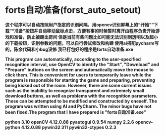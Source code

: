 forts自动准备(forst_auto_setout)
=
**这个程序可以自动按照用户指定的识别间隔，用opencv识别屏幕上的“开始”“下载”“准备”按钮并自动移动鼠标点击，方便有事的时候暂时离开由程序负责开始游戏和准备，防止被踢出房间
但是当前有些问题比如可能无法识别到透明以及超小的下载按钮，识别参数的问题，可以自行尝试修改和构建
使用ai搭配pycharm写的，陈余代码和小bug没修
我已打包好的程序是forts自动准备.exe**

**This program can automatically, according to the user-specified recognition interval, use OpenCV to identify the "Start", "Download" and "Prepare" buttons on the screen and automatically move the mouse to click them. This is convenient for users to temporarily leave while the program is responsible for starting the game and preparing, preventing being kicked out of the room.
However, there are some current issues such as the inability to recognize transparent and extremely small download buttons, as well as problems with the recognition parameters. These can be attempted to be modified and constructed by oneself.
The program was written using AI and PyCharm. The minor bugs have not been fixed.The program that I have prepared is "forts自动准备.exe"**

**python 3.10**
**openCV 4.12.0.88**
**pyautogui 0.9.54**
**numpy 2.2.6**
**opencv-python 4.12.0.88**
**pywin32 311**
**pywin32-ctypes 0.2.3**

